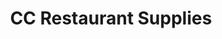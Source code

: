 ---
title: "CC Restaurant Supplies"
url: /new-york/cc-restaurant-supplies/
shop: Haushaltsgeräte
---